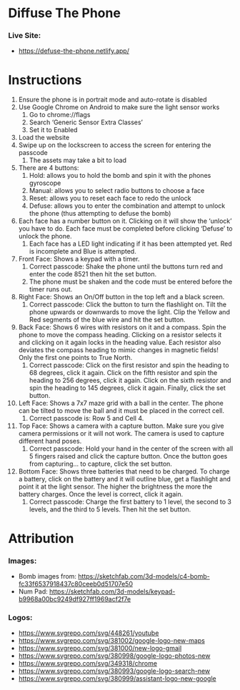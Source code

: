 # Diffuse The Phone
### Live Site:
- https://defuse-the-phone.netlify.app/

# Instructions
1. Ensure the phone is in portrait mode and auto-rotate is disabled
2. Use Google Chrome on Android to make sure the light sensor works
    1. Go to chrome://flags
    2. Search ‘Generic Sensor Extra Classes’
    3. Set it to Enabled
3. Load the website
4. Swipe up on the lockscreen to access the screen for entering the passcode
    1. The assets may take a bit to load
5. There are 4 buttons:
    1. Hold: allows you to hold the bomb and spin it with the phones gyroscope
    2. Manual: allows you to select radio buttons to choose a face
    3. Reset: allows you to reset each face to redo the unlock
    4. Defuse: allows you to enter the combination and attempt to unlock the phone (thus attempting to defuse the bomb)
6. Each face has a number button on it. Clicking on it will show the ‘unlock’ you have to do. Each face must be completed before clicking ‘Defuse’ to unlock the phone.
    1. Each face has a LED light indicating if it has been attempted yet. Red is incomplete and Blue is attempted.
7. Front Face: Shows a keypad with a timer.
    1. Correct passcode: Shake the phone until the buttons turn red and enter the code 8521 then hit the set button.
    2. The phone must be shaken and the code must be entered before the timer runs out.
8. Right Face: Shows an On/Off button in the top left and a black screen.
    1. Correct passcode: Click the button to turn the flashlight on. Tilt the phone upwards or downwards to move the light. Clip the Yellow and Red segments of the blue wire and hit the set button.
9. Back Face: Shows 6 wires with resistors on it and a compass. Spin the phone to move the compass heading. Clicking on a resistor selects it and clicking on it again locks in the heading value. Each resistor also deviates the compass heading to mimic changes in magnetic fields! Only the first one points to True North.
    1. Correct passcode: Click on the first resistor and spin the heading to 68 degrees, click it again. Click on the fifth resistor and spin the heading to 256 degrees, click it again. Click on the sixth resistor and spin the heading to 145 degrees, click it again. Finally, click the set button.
10. Left Face: Shows a 7x7 maze grid with a ball in the center. The phone can be tilted to move the ball and it must be placed in the correct cell.
    1.  Correct passcode is: Row 5 and Cell 4.
11. Top Face: Shows a camera with a capture button. Make sure you give camera permissions or it will not work. The camera is used to capture different hand poses.
    1. Correct passcode: Hold your hand in the center of the screen with all 5 fingers raised and click the capture button. Once the button goes from capturing… to capture, click the set button.
12. Bottom Face: Shows three batteries that need to be charged. To charge a battery, click on the battery and it will outline blue, get a flashlight and point it at the light sensor. The higher the brightness the more the battery charges. Once the level is correct, click it again.
    1. Correct passcode: Charge the first battery to 1 level, the second to 3 levels, and the third to 5 levels. Then hit the set button.

# Attribution
### Images:
- Bomb images from: https://sketchfab.com/3d-models/c4-bomb-fc33f6537918437c80ceeb0d51707e50
- Num Pad: https://sketchfab.com/3d-models/keypad-b9968a00bc9249df927ff1969acf2f7e
### Logos:
- https://www.svgrepo.com/svg/448261/youtube
- https://www.svgrepo.com/svg/381002/google-logo-new-maps
- https://www.svgrepo.com/svg/381000/new-logo-gmail
- https://www.svgrepo.com/svg/380998/google-logo-photos-new
- https://www.svgrepo.com/svg/349318/chrome
- https://www.svgrepo.com/svg/380993/google-logo-search-new
- https://www.svgrepo.com/svg/380999/assistant-logo-new-google
